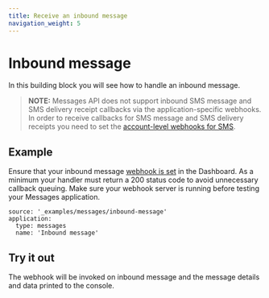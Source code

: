 ```yaml
---
title: Receive an inbound message
navigation_weight: 5
---
```


# Inbound message

In this building block you will see how to handle an inbound message.

> **NOTE:** Messages API does not support inbound SMS message and SMS delivery receipt callbacks via the application-specific webhooks. In order to receive callbacks for SMS message and SMS delivery receipts you need to set the [account-level webhooks for SMS](https://dashboard.nexmo.com/settings).

## Example

Ensure that your inbound message [webhook is set](/messages/building-blocks/configure-webhooks) in the Dashboard.  As a minimum your handler must return a 200 status code to avoid unnecessary callback queuing. Make sure your webhook server is running before testing your Messages application.

```building_blocks
source: '_examples/messages/inbound-message'
application:
  type: messages
  name: 'Inbound message'
```

## Try it out

The webhook will be invoked on inbound message and the message details and data printed to the console.
